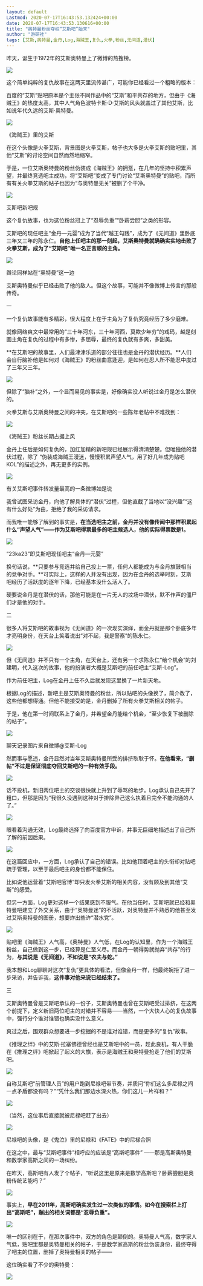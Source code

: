 ```yaml
---
layout: default
Lastmod: 2020-07-17T16:43:53.132424+00:00
date: 2020-07-17T16:43:53.130616+00:00
title: "奥特曼粉丝夺权“艾斯吧”始末"
author: "游研社"
tags: [艾斯,奥特曼,金丹,Log,海贼王,复仇,火拳,粉丝,无间道,潜伏]
---
```


昨天，诞生于1972年的艾斯奥特曼上了微博的热搜榜。

![](https://images.weserv.nl/?url=https%3A//img.huxiucdn.com/article/content/202007/15/150028856171.jpg%3FimageView2/2/w/1000/format/jpg/interlace/1/q/85)

这个简单纯粹的复仇故事在这两天里流传甚广，可能你已经看过一个粗略的版本：

百度的“艾斯”贴吧原本是个主张不同作品中的“艾斯”和平共存的地方，但由于《海贼王》的热度太高，其中人气角色波特卡斯·D·艾斯的风头就盖过了其他艾斯，比如说年代久远的艾斯·奥特曼。

![](https://images.weserv.nl/?url=https%3A//img.huxiucdn.com/article/content/202007/15/150028611800.jpg%3FimageView2/2/w/1000/format/jpg/interlace/1/q/85)

《海贼王》里的艾斯  

在这个头像是火拳艾斯，背景图是火拳艾斯，帖子也大多是火拳艾斯的贴吧里，其他“艾斯”的讨论空间自然而然地缩窄。

于是，一位艾斯奥特曼的粉丝伪装成《海贼王》的拥趸，在几年的坚持中积累声望，并最终竞选吧主成功，将“艾斯吧”变成了专门讨论“艾斯奥特曼”的贴吧，而所有有关火拳艾斯的帖子也因为“与奥特曼无关”被删了个干净。

![](https://images.weserv.nl/?url=https%3A//img.huxiucdn.com/article/content/202007/15/150028682923.jpg%3FimageView2/2/w/1000/format/jpg/interlace/1/q/85)

艾斯吧新吧规  

这个复仇故事，也为这位粉丝冠上了“忍辱负重”“卧薪尝胆”之类的形容。

艾斯吧的现任吧主“金丹—元婴”成为了当代“越王勾践”，成为了《无间道》里卧底三年又三年的陈永仁。**自他上任吧主的那一刻起，艾斯奥特曼就确确实实地击败了火拳艾斯，成为了“艾斯吧”唯一名正言顺的主角。**

![](https://images.weserv.nl/?url=https%3A//img.huxiucdn.com/article/content/202007/15/150028568260.jpg%3FimageView2/2/w/1000/format/jpg/interlace/1/q/85)

舆论同样站在“奥特曼”这一边  

艾斯奥特曼似乎已经击败了他的敌人。但这个故事，可能并不像微博上传言的那般传奇。

一

一个复仇故事能有多精彩，很大程度上在于主角为了复仇究竟经历了多少磨难。

就像网络爽文中最常用的“三十年河东，三十年河西，莫欺少年穷”的戏码，越是刻画主角在复仇的过程中有多惨，多屈辱，最终的复仇就有多爽，多甜美。

**在艾斯吧的故事里，人们最津津乐道的部分往往也是金丹的潜伏经历。**人们会自行脑补他是如何对《海贼王》的粉丝曲意逢迎，是如何在忍人所不能忍中度过了三年又三年。

![](https://images.weserv.nl/?url=https%3A//img.huxiucdn.com/article/content/202007/15/150028130377.jpg%3FimageView2/2/w/1000/format/jpg/interlace/1/q/85)

但除了“脑补”之外，一个显而易见的事实是，好像确实没人听说过金丹是怎么潜伏的。

火拳艾斯与艾斯奥特曼之间的冲突，在艾斯吧的一些陈年老帖中不难找到：

![](https://images.weserv.nl/?url=https%3A//img.huxiucdn.com/article/content/202007/15/150028368821.jpg%3FimageView2/2/w/1000/format/jpg/interlace/1/q/85)

《海贼王》粉丝长期占据上风

金丹上任后是如何复仇的，加红加精的新吧规已经展示得清清楚楚。但唯独他的潜伏过程，除了 “伪装成海贼王漫迷，慢慢积累声望人气，用了好几年成为贴吧KOL”的描述之外，再无更多的实例。

![](https://images.weserv.nl/?url=https%3A//img.huxiucdn.com/article/content/202007/15/150028255589.jpg%3FimageView2/2/w/1000/format/jpg/interlace/1/q/85)

有关艾斯吧事件转发量最高的一条微博如是说  

我曾试图采访金丹，向他了解具体的“潜伏”过程，但他直截了当地以“没兴趣”“这有什么好处”为由，拒绝了我的采访请求。

而我唯一能够了解到的事实是，**在当选吧主之前，金丹并没有像传闻中那样积累起什么“声望人气”——作为艾斯吧得票最多的吧主候选人，他的实际得票数是1。**

![](https://images.weserv.nl/?url=https%3A//img.huxiucdn.com/article/content/202007/15/150028667935.jpg%3FimageView2/2/w/1000/format/jpg/interlace/1/q/85)

“23ka23”即艾斯吧现任吧主“金丹—元婴”  

换句话说，**只要参与竞选并给自己投上一票，任何人都能成为与金丹旗鼓相当的竞争对手。**可实际上，这样的人并没有出现，因为在金丹的选举时刻，艾斯吧经历了活跃度的逐年下降，已经基本没什么活人了。

硬要说金丹是在潜伏的话，那他可能是在一片无人的坟场中潜伏，默不作声的僵尸们才是他的对手。

二

很多人将艾斯吧的故事视为《无间道》的一次现实演绎，而金丹就是那个卧底多年才亮明身份，在天台上笑着说出“对不起，我是警察”的陈永仁。

![](https://images.weserv.nl/?url=https%3A//img.huxiucdn.com/article/content/202007/15/150028532602.jpg%3FimageView2/2/w/1000/format/jpg/interlace/1/q/85)

但《无间道》并不只有一个主角，在天台上，还有另一个求陈永仁“给个机会”的刘建明，代入这次的故事，他的扮演者大概是艾斯吧的前任吧主“艾斯-Log”。

作为前任吧主，Log在金丹上任不久后就发现这里换了一片新天地。

根据Log的描述，新吧主是艾斯奥特曼的粉丝，所以贴吧的头像换了，简介改了，这些他都想得通。但他不能接受的是，金丹删掉了所有火拳艾斯相关的帖子。

于是，他在第一时间联系上了金丹，并希望金丹能给个机会，“至少恢复下被删除的帖子”。

![](https://images.weserv.nl/?url=https%3A//img.huxiucdn.com/article/content/202007/15/150028670255.jpg%3FimageView2/2/w/1000/format/jpg/interlace/1/q/85)

聊天记录图片来自微博@艾斯-Log  

然而事与愿违，金丹显然对当年艾斯奥特曼所受的排挤耿耿于怀。**在他看来，“删帖”不过是保证彻底夺回艾斯吧的一种有效手段。**

![](https://images.weserv.nl/?url=https%3A//img.huxiucdn.com/article/content/202007/15/150028972482.jpg%3FimageView2/2/w/1000/format/jpg/interlace/1/q/85)

话不投机，新旧两位吧主的交谈很快就上升到了辱骂的地步。Log承认自己先开了粗口，但那是因为“我很久没遇到这种对于排除异己这么执着且完全不能沟通的人了。”

![](https://images.weserv.nl/?url=https%3A//img.huxiucdn.com/article/content/202007/15/150028615242.jpg%3FimageView2/2/w/1000/format/jpg/interlace/1/q/85)

眼看着沟通无效，Log最终选择了向百度官方申诉，并事无巨细地描述出了自己所了解的前因后果。

![](https://images.weserv.nl/?url=https%3A//img.huxiucdn.com/article/content/202007/15/150028031345.jpg%3FimageView2/2/w/1000/format/jpg/interlace/1/q/85)

在这篇回应中，一方面，Log承认了自己的错误。比如他顶着吧主的头衔却对贴吧疏于管理，以至于最后吧主的身份都不能保住。

比如说他运营着“艾斯吧官博”却只发火拳艾斯的相关内容，没有顾及到其他“艾斯”的感受。

但另一方面，Log更对这样一个结果感到不服气。在他当任时，艾斯吧就已经和奥特曼吧建立了外交关系，由于“奥特曼迷”的不活跃，对奥特曼并不熟悉的他甚至发过艾斯奥特曼的图册，想要炸出些许“潜水党”。

![](https://images.weserv.nl/?url=https%3A//img.huxiucdn.com/article/content/202007/15/150028901902.jpg%3FimageView2/2/w/1000/format/jpg/interlace/1/q/85)

贴吧里《海贼王》人气高，《奥特曼》人气低，在Log的认知里，作为一个海贼王粉丝，自己做到这一步，已经算是仁至义尽。而金丹一朝得势就抛弃“共存”的行为，**与其说是《无间道》，不如说是“农夫与蛇。”**

我本想和Log聊聊对这次“复仇”更具体的看法，但像金丹一样，他最终婉拒了进一步采访，并告诉我，**这件事对他来说已经结束了。**

三

艾斯奥特曼曾是艾斯吧承认的一份子，艾斯奥特曼也曾在艾斯吧受过排挤，在这两个前提下，定义新旧两位吧主的对错并不容易——当然，一个大快人心的复仇故事中，强行分个谁对谁错也确实没什么意义。

爽过之后，围观群众想要进一步挖掘的不是谁对谁错，而是更多的“复仇”故事。

《推理之绊》中的艾斯‧拉塞佛德曾经也是艾斯吧中的一员，趁此良机，有人干脆在《推理之绊》吧掀起了起义的大旗，表示是海贼王和奥特曼抢走了他们的艾斯吧。

![](https://images.weserv.nl/?url=https%3A//img.huxiucdn.com/article/content/202007/15/150028348867.jpg%3FimageView2/2/w/1000/format/jpg/interlace/1/q/85)

自称艾斯吧“前管理人员”的用户跑到尼禄吧带节奏，并质问“你们这么多尼禄之间一点矛盾都没有吗？”“凭什么我们那边水深火热，你们这儿一片祥和？”

![](https://images.weserv.nl/?url=https%3A//img.huxiucdn.com/article/content/202007/15/150028190193.jpg%3FimageView2/2/w/1000/format/jpg/interlace/1/q/85)

（当然，这位事后直接就被尼禄吧赶了出去）

![](https://images.weserv.nl/?url=https%3A//img.huxiucdn.com/article/content/202007/15/150028861935.jpg%3FimageView2/2/w/1000/format/jpg/interlace/1/q/85)

尼禄吧的头像，是《鬼泣》里的尼禄和《FATE》中的尼禄合照  

在这之中，最与“艾斯吧事件”相呼应的应该是“高斯吧事件” ——那是高斯奥特曼和数学家高斯之间的一场纠纷。

在昨天，高斯吧有人发了个帖子，“听说这里是原来是数学高斯吧？卧薪尝胆是奥粉传统艺能吗？” 

![](https://images.weserv.nl/?url=https%3A//img.huxiucdn.com/article/content/202007/15/150028616457.jpg%3FimageView2/2/w/1000/format/jpg/interlace/1/q/85)

事实上，**早在2011年，高斯吧确实发生过一次类似的事情。如今在搜索栏上打出“高斯吧”，蹦出的相关词都是“忍辱负重”。**

![](https://images.weserv.nl/?url=https%3A//img.huxiucdn.com/article/content/202007/15/150028618317.jpg%3FimageView2/2/w/1000/format/jpg/interlace/1/q/85)

唯一的区别在于，在那次事件中，双方的角色是颠倒的。奥特曼人气高，数学家人气低，贴吧里都是奥特曼相关的帖子，于是数学家高斯的粉丝伪装身份，最终夺得了吧主的位置，删掉了奥特曼相关的帖子——

这位确实看了不少的奥特曼：

![](https://images.weserv.nl/?url=https%3A//img.huxiucdn.com/article/content/202007/15/150028446094.jpg%3FimageView2/2/w/1000/format/jpg/interlace/1/q/85)

